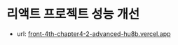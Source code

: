 # 리액트 프로젝트 성능 개선
- url: [front-4th-chapter4-2-advanced-hu8b.vercel.app](https://front-4th-chapter4-2-advanced-hu8b.vercel.app/)
